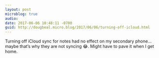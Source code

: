 ```yaml
---
layout: post
microblog: true
audio: 
date: 2017-06-06 10:48:11 -0700
guid: http://dougbeal.micro.blog/2017/06/06/turning-off-icloud.html
---
```

Turning off iCloud sync for notes had no effect on my secondary phone... maybe that’s why they are not syncing 😂. Might have to pave it when I get home. 
